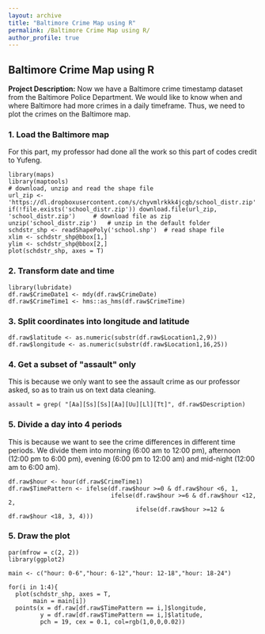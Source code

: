 ```yaml
---
layout: archive
title: "Baltimore Crime Map using R"
permalink: /Baltimore Crime Map using R/
author_profile: true
---
```



## Baltimore Crime Map using R

**Project Description:** Now we have a Baltimore crime timestamp dataset from the Baltimore Police Department.
We would like to know when and where Baltimore had more crimes in a daily timeframe. Thus, we need to plot the crimes on the Baltimore map.

### 1. Load the Baltimore map

For this part, my professor had done all the work so this part of codes credit to Yufeng.

```Rscript
library(maps)
library(maptools)
# download, unzip and read the shape file
url_zip <- 'https://dl.dropboxusercontent.com/s/chyvmlrkkk4jcgb/school_distr.zip'
if(!file.exists('school_distr.zip')) download.file(url_zip, 'school_distr.zip')     # download file as zip
unzip('school_distr.zip')   # unzip in the default folder
schdstr_shp <- readShapePoly('school.shp')  # read shape file
xlim <- schdstr_shp@bbox[1,]
ylim <- schdstr_shp@bbox[2,]
plot(schdstr_shp, axes = T) 
```

### 2. Transform date and time

```Rscript
library(lubridate)
df.raw$CrimeDate1 <- mdy(df.raw$CrimeDate)
df.raw$CrimeTime1 <- hms::as_hms(df.raw$CrimeTime)
```

### 3. Split coordinates into longitude and latitude

```Rscript
df.raw$latitude <- as.numeric(substr(df.raw$Location1,2,9))
df.raw$longitude <- as.numeric(substr(df.raw$Location1,16,25))
```

### 4. Get a subset of "assault" only

This is because we only want to see the assault crime as our professor asked, so as to train us on text data cleaning.

```Rscript
assault = grep( "[Aa][Ss][Ss][Aa][Uu][Ll][Tt]", df.raw$Description)
```

### 5. Divide a day into 4 periods

This is because we want to see the crime differences in different time periods. We divide them into morning (6:00 am to 12:00 pm), afternoon (12:00 pm to 6:00 pm), evening (6:00 pm to 12:00 am) and mid-night (12:00 am to 6:00 am).

```Rscript
df.raw$hour <- hour(df.raw$CrimeTime1)
df.raw$TimePattern <- ifelse(df.raw$hour >=0 & df.raw$hour <6, 1, 
                             ifelse(df.raw$hour >=6 & df.raw$hour <12, 2,
                                    ifelse(df.raw$hour >=12 & df.raw$hour <18, 3, 4)))
```

### 5. Draw the plot
```Rscript
par(mfrow = c(2, 2))                       
library(ggplot2)

main <- c("hour: 0-6","hour: 6-12","hour: 12-18","hour: 18-24")

for(i in 1:4){
  plot(schdstr_shp, axes = T,
       main = main[i])
  points(x = df.raw[df.raw$TimePattern == i,]$longitude,
         y = df.raw[df.raw$TimePattern == i,]$latitude,
         pch = 19, cex = 0.1, col=rgb(1,0,0,0.02))
 ```
